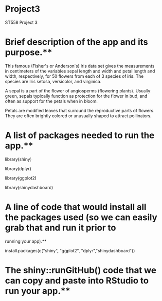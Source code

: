 # Project3
ST558 Project 3

# Brief description of the app and its purpose.**

This famous (Fisher's or Anderson's) iris data set gives the measurements in centimeters of the variables sepal length and width and petal length and width, respectively, for 50 flowers from each of 3 species of iris. The species are Iris setosa, versicolor, and virginica.

A sepal is a part of the flower of angiosperms (flowering plants). Usually green, sepals typically function as protection for the flower in bud, and often as support for the petals when in bloom.

Petals are modified leaves that surround the reproductive parts of flowers. They are often brightly colored or unusually shaped to attract pollinators.

# A list of packages needed to run the app.**

library(shiny)

library(dplyr)

library(ggplot2)

library(shinydashboard)

# A line of code that would install all the packages used (so we can easily grab that and run it prior to
running your app).**

install.packages(c("shiny", "ggplot2", "dplyr","shinydashboard"))

# The shiny::runGitHub() code that we can copy and paste into RStudio to run your app.**
